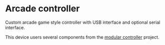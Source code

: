 # Arcade controller

Custom arcade game style controller with USB interface and optional serial interface.

This device users several components from the [modular controller](https://github.com/PhilboBaggins/modular-controller) project.
